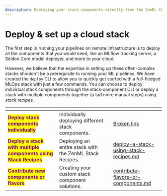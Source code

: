 ```yaml
---
description: Deploying your stack components directly from the ZenML CLI
---
```


# Deploy & set up a cloud stack

The first step in running your pipelines on remote infrastructure is to deploy all the components that you would need, like an MLflow tracking server, a Seldon Core model deployer, and more to your cloud.&#x20;

However, we believe that the expertise in setting up these often-complex stacks shouldn't be a prerequisite to running your ML pipelines. We have created the `deploy` CLI to allow you to quickly get started with a full-fledged MLOps stack with just a few commands. You can choose to deploy individual stack components through the stack-component CLI or deploy a stack with multiple components together (a tad more manual steps) using _stack recipes._&#x20;

<table data-view="cards"><thead><tr><th></th><th></th><th data-hidden></th><th data-hidden data-card-target data-type="content-ref"></th></tr></thead><tbody><tr><td><mark style="color:purple;"><strong>Deploy stack components individually</strong></mark></td><td>Individually deploying different stack components.</td><td></td><td><a href="broken-reference">Broken link</a></td></tr><tr><td><mark style="color:purple;"><strong>Deploy a stack with multiple components using Stack Recipes</strong></mark></td><td>Deploying an entire stack with the ZenML Stack Recipes.</td><td></td><td><a href="deploy-a-stack-using-stack-recipes.md">deploy-a-stack-using-stack-recipes.md</a></td></tr><tr><td><mark style="color:purple;"><strong>Contribute new components or flavors</strong></mark></td><td>Creating your custom stack component solutions.</td><td></td><td><a href="contribute-flavors-or-components.md">contribute-flavors-or-components.md</a></td></tr></tbody></table>

##

